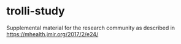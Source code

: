# trolli-study
Supplemental material for the research community as described in https://mhealth.jmir.org/2017/2/e24/
